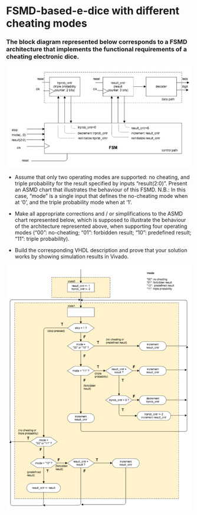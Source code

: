 # FSMD-based-e-dice with different cheating modes

### The block diagram represented below corresponds to a FSMD architecture that implements the functional requirements of a cheating electronic dice.

![FSMD](https://github.com/deivyka/SHC4300/blob/master/IMAGES/w02d2%20fsmd%20edice.png)

- Assume that only two operating modes are supported: no cheating, and triple probability for the result specified by inputs “result(2:0)”. Present an ASMD chart that illustrates the behaviour of this FSMD. N.B.: In this case, “mode” is a single input that defines the no-cheating mode when at ‘0’, and the triple probability mode when at ‘1’.

- Make all appropriate corrections and / or simplifications to the ASMD chart represented below, which is supposed to illustrate the behaviour of the architecture represented above, when supporting four operating modes (“00”: no-cheating; “01”: forbidden result; “10”: predefined result; “11”: triple probability).  

- Build the corresponding VHDL description and prove that your solution works by showing simulation results in Vivado.

![ASMD Chart](https://github.com/deivyka/SHC4300/blob/master/IMAGES/w02d2%20asmd%20chart%20edice.png)

